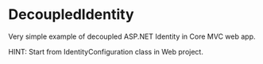 # DecoupledIdentity
Very simple example of decoupled ASP.NET Identity in Core MVC web app.

HINT: Start from IdentityConfiguration class in Web project.
